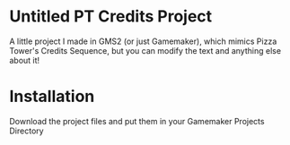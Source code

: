 # Untitled PT Credits Project
A little project I made in GMS2 (or just Gamemaker), which mimics Pizza Tower's Credits Sequence, but you can modify the text and anything else about it!
# Installation
Download the project files and put them in your Gamemaker Projects Directory
